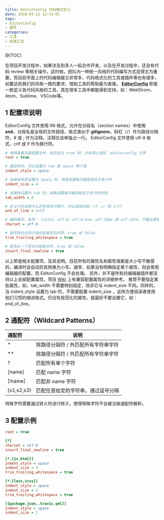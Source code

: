```yaml
---
title: EditorConfig 代码格式定义
date: 2018-03-12 12:33:01
tags:
- EditorConfig
- 插件
categories:
- 工具
- 前端工具
---
```


@[TOC]

<!-- more -->

在项目开发过程中，如果涉及到多人一起合作开发，以及在开发过程中，还会有代码 review 等相关操作，这时候，团队内一种统一风格的代码编写方式显得尤为重要。而目前市面上的代码编辑器又非常多，代码格式化的工具或插件等也有很多，如要达到我们的风格一致的要求，借助工具的帮助最为直接。
[**EditorConfig**][1] 即是一款定义各代码风格的工具，其在很多工具中都能得到支持，如：WebStrom、Atom、Sublime、VSCode等。

## 1 配置项说明

EditorConfig 文件使用 INI 格式，允许在分段名（section names）中使用 **and**，分段名是全局的文件路径，格式类似于 **gitignore**。斜杠（/）作为路径分隔符，# 或 ; 作为注释。注释应该单独占一行。
EditorConfig 文件使用 utf-8 格式，crlf 或 lf 作为换行符。

```ini
# 表明是最顶层配置文件，发现设为 true 时，才会停止查找 .editorconfig 文件
root = true

# 缩进样式，可以设置为 tab 或 space 两个值
indent_style = space

# 当缩进样式设置为 space 时，用来设置每次缩进相当于多少列
indent_size = 4

# 当缩进设置为 tab 时，用来设置每次缩进相当于多少列代码
tab_width = 4

# 定义行末采用什么符号来进行换行，可以选择包括：lf、cr 和 crlf
end_of_line = crlf

# 编码格式，支持： latin1、utf-8、utf-8-bom、utf-16be 和 utf-16le，不建议使用 utf-8-bom
charset = utf-8

# 是否除去代码行末的任意空白字符，true 或 false
trim_trailing_whitespace = true

# 是否以一个空白行结尾文件，true 或 false
insert_final_newline = true
```

以上即是相关配置项，及其说明。目前所有的属性名和属性值都是大小写不敏感的，编译时会自动将其转换为小写。通常，如果没有明确指定某个属性，则会使用编辑器的配置，而 EditorConfig 不会处理。
另外，并不是所有的编辑器插件都支持以上全部配置属性，项目 [Wiki][2] 上有兼容配置属性的详细参考。
推荐不要指定某些属性，如，tab_width 不需要特别指定，除非它与 indent_size 不同。同样的，当 indent_style 设置为 tab 时，不需要配置 indent_size ，这样方便阅读者使用他们习惯的缩进格式。仍没有规范化的属性，就最好不要设置它，如：end_of_line。

## 2 通配符（Wildcard Patterns）

| 通配符        | 说明                  |
| :--------- | ------------------- |
| \*         | 除路径分隔符 / 外匹配所有字符串字符 |
| \*\*       | 除路径分隔符 / 外匹配所有字符串字符 |
| ?          | 匹配所有单个字符            |
| [name]     | 匹配 name 字符          |
| [!name]    | 匹配非 name 字符         |
| {s1,s2,s3} | 匹配任意给定的字符串，通过逗号分隔   |

特殊字符需要通过转义符进行转义，使得特殊字符不会被当做通配符解析。

## 3 配置示例

```ini
root = true

[*]
charset = utf-8
insert_final_newline = true

[*.{js,html}]
indent_style = space
indent_size = 4
trim_trailing_whitespace = true

[*.{less,scss}]
indent_style = space
indent_size = 2
trim_trailing_whitespace = true

[{package.json,.travis.yml}]
indent_style = space
indent_size = 2
```

[1]: https://github.com/editorconfig

[2]: https://github.com/editorconfig/editorconfig/wiki/EditorConfig-Properties
